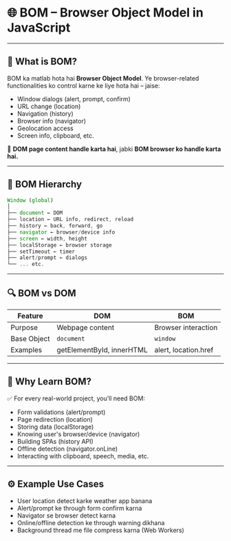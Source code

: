 # 🌐 BOM – Browser Object Model in JavaScript

---

## 🔰 What is BOM?

BOM ka matlab hota hai **Browser Object Model**. Ye browser-related functionalities ko control karne ke liye hota hai – jaise:

- Window dialogs (alert, prompt, confirm)
- URL change (location)
- Navigation (history)
- Browser info (navigator)
- Geolocation access
- Screen info, clipboard, etc.

📌 **DOM page content handle karta hai**, jabki **BOM browser ko handle karta hai.**

---

## 🧠 BOM Hierarchy
```js
Window (global)
│
├── document ← DOM
├── location ← URL info, redirect, reload
├── history ← back, forward, go
├── navigator ← browser/device info
├── screen ← width, height
├── localStorage ← browser storage
├── setTimeout ← timer
├── alert/prompt ← dialogs
└── ... etc.
```

---

## 🔍 BOM vs DOM

| Feature        | DOM                     | BOM                         |
|----------------|--------------------------|------------------------------|
| Purpose        | Webpage content          | Browser interaction          |
| Base Object    | `document`               | `window`                     |
| Examples       | getElementById, innerHTML| alert, location.href         |

---

## 🧩 Why Learn BOM?

✅ For every real-world project, you’ll need BOM:
- Form validations (alert/prompt)
- Page redirection (location)
- Storing data (localStorage)
- Knowing user's browser/device (navigator)
- Building SPAs (history API)
- Offline detection (navigator.onLine)
- Interacting with clipboard, speech, media, etc.

---
## ⚙️ Example Use Cases

- User location detect karke weather app banana
- Alert/prompt ke through form confirm karna
- Navigator se browser detect karna
- Online/offline detection ke through warning dikhana
- Background thread me file compress karna (Web Workers)

